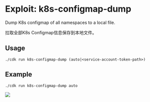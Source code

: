 # Exploit: k8s-configmap-dump

Dump K8s configmap of all namespaces to a local file. 
  
拉取全部K8s Configmap信息保存到本地文件。 

## Usage
```
./cdk run k8s-configmap-dump (auto|<service-account-token-path>)
```

## Example
```
./cdk run k8s-configmap-dump auto
```

![](https://static.cdxy.me/cuimage/20210116184839_zFHwgQ_Screenshot.jpeg)

